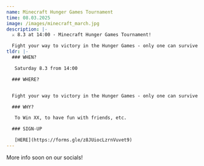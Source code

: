 ```yaml
---
name: Minecraft Hunger Games Tournament
time: 08.03.2025
image: /images/minecraft_march.jpg
description: |-
  ⚔️ 8.3 at 14:00 - Minecraft Hunger Games Tournament!

  Fight your way to victory in the Hunger Games - only one can survive! 🏆🔥
tldr: |-
  ### WHEN?

   Saturday 8.3 from 14:00

  ### WHERE?


  Fight your way to victory in the Hunger Games - only one can survive! 🏆🔥

  ### WHY?

   To Win XX, to have fun with friends, etc.

  ### SIGN-UP

   [HERE](https://forms.gle/z8JUiocLzrnVuvet9)
---
```

More info soon on our socials!
